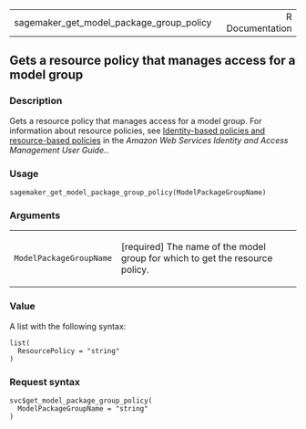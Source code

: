 <table style="width: 100%;">
<tbody>
<tr class="odd">
<td>sagemaker_get_model_package_group_policy</td>
<td style="text-align: right;">R Documentation</td>
</tr>
</tbody>
</table>

## Gets a resource policy that manages access for a model group

### Description

Gets a resource policy that manages access for a model group. For
information about resource policies, see [Identity-based policies and
resource-based
policies](https://docs.aws.amazon.com/IAM/latest/UserGuide/access_policies_identity-vs-resource.html)
in the *Amazon Web Services Identity and Access Management User Guide.*.

### Usage

    sagemaker_get_model_package_group_policy(ModelPackageGroupName)

### Arguments

<table>
<colgroup>
<col style="width: 35%" />
<col style="width: 65%" />
</colgroup>
<tbody>
<tr class="odd">
<td><code
id="sagemaker_get_model_package_group_policy_:_ModelPackageGroupName">ModelPackageGroupName</code></td>
<td><p>[required] The name of the model group for which to get the
resource policy.</p></td>
</tr>
</tbody>
</table>

### Value

A list with the following syntax:

    list(
      ResourcePolicy = "string"
    )

### Request syntax

    svc$get_model_package_group_policy(
      ModelPackageGroupName = "string"
    )
